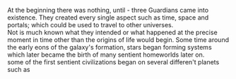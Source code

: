 At the beginning there was nothing, until - three Guardians came into existence. They created every single aspect such as time, space and portals; which could be used to travel to other universes.<br/>Not is much known what they intended or what happened at the precise moment in time other than the origins of life would begin. Some time around the early eons of the galaxy's formation, stars began forming systems which later became the birth of many sentient homeworlds later on.<br/>some of the first sentient civilizations began on several differen't planets such as 
